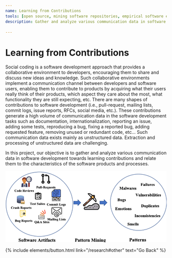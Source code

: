 ```yaml
---
name: Learning from Contributions
tools: [open source, mining software repositories, empirical software engineering]
description: Gather and analyze various communication data in software development towards learning contributions and relate them to the characteristics of the software products and processes. 

---
```


# Learning from Contributions

Social coding is a software development approach that provides a collaborative environment to developers, encouraging them to share and discuss new ideas and knowledge. Such collaborative environments implement a communication channel between developers and software users, enabling them to contribute to products by acquiring what their users really think of their products, which aspect they care about the most, what functionality they are still expecting, etc. There are many shapes of contributions to software development (i.e., pull-request, mailing lists, commit logs, issue reports, RFCs, social media, etc.). These contributions generate a high volume of communication data in the software development tasks such as documentation, internationalization, reporting an issue, adding some tests, reproducing a bug, fixing a reported bug, adding requested feature, removing unused or redundant code, etc... Such communication data exists mainly as unstructured data. Extraction and processing of unstructured data are challenging. 

In this project, our objective is to gather and analyze various communication data in software development towards learning contributions and relate them to the characteristics of the software products and processes. 


![preview](/img/overview.png)


<p class="text-center">
{% include elements/button.html link="/research#other" text="Go Back" %}
</p>